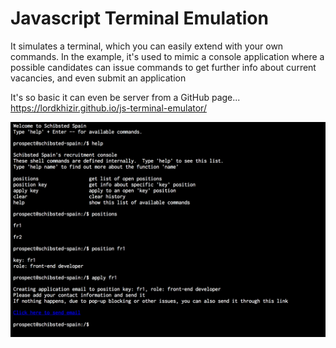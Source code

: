 # Javascript Terminal Emulation


It simulates a terminal, which you can easily extend with your own commands.
In the example, it's used to mimic a console application where a possible candidates can issue commands to get further info about current vacancies, and even submit an application

It's so basic it can even be server from a GitHub page... https://lordkhizir.github.io/js-terminal-emulator/

![Screenshot](./screenshot.png)
